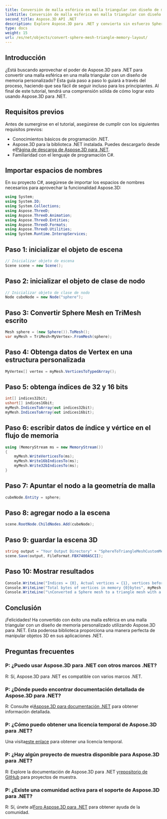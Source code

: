 ```yaml
---
title: Conversión de malla esférica en malla triangular con diseño de memoria personalizado
linktitle: Conversión de malla esférica en malla triangular con diseño de memoria personalizado
second_title: Aspose.3D API .NET
description: Explore Aspose.3D para .NET y convierta sin esfuerzo Sphere Mesh en Triangle Mesh con un diseño de memoria personalizado. Siga nuestra guía paso a paso para una integración perfecta.
type: docs
weight: 15
url: /es/net/objects/convert-sphere-mesh-triangle-memory-layout/
---
```

## Introducción
¿Está buscando aprovechar el poder de Aspose.3D para .NET para convertir una malla esférica en una malla triangular con un diseño de memoria personalizado? Esta guía paso a paso lo guiará a través del proceso, haciendo que sea fácil de seguir incluso para los principiantes. Al final de este tutorial, tendrá una comprensión sólida de cómo lograr esto usando Aspose.3D para .NET.
## Requisitos previos
Antes de sumergirse en el tutorial, asegúrese de cumplir con los siguientes requisitos previos:
- Conocimientos básicos de programación .NET.
- Aspose.3D para la biblioteca .NET instalada. Puedes descargarlo desde el[Página de descarga de Aspose.3D para .NET](https://releases.aspose.com/3d/net/).
- Familiaridad con el lenguaje de programación C#.
## Importar espacios de nombres
En su proyecto C#, asegúrese de importar los espacios de nombres necesarios para aprovechar la funcionalidad Aspose.3D:
```csharp
using System;
using System.IO;
using System.Collections;
using Aspose.ThreeD;
using Aspose.ThreeD.Animation;
using Aspose.ThreeD.Entities;
using Aspose.ThreeD.Formats;
using Aspose.ThreeD.Utilities;
using System.Runtime.InteropServices;
```
## Paso 1: inicializar el objeto de escena
```csharp
// Inicializar objeto de escena
Scene scene = new Scene();
```
## Paso 2: inicializar el objeto de clase de nodo
```csharp
// Inicializar objeto de clase de nodo
Node cubeNode = new Node("sphere");
```
## Paso 3: Convertir Sphere Mesh en TriMesh escrito
```csharp
Mesh sphere = (new Sphere()).ToMesh();
var myMesh = TriMesh<MyVertex>.FromMesh(sphere);
```
## Paso 4: Obtenga datos de Vertex en una estructura personalizada
```csharp
MyVertex[] vertex = myMesh.VerticesToTypedArray();
```
## Paso 5: obtenga índices de 32 y 16 bits
```csharp
int[] indices32bit;
ushort[] indices16bit;
myMesh.IndicesToArray(out indices32bit);
myMesh.IndicesToArray(out indices16bit);
```
## Paso 6: escribir datos de índice y vértice en el flujo de memoria
```csharp
using (MemoryStream ms = new MemoryStream())
{
    myMesh.WriteVerticesTo(ms);
    myMesh.Write16bIndicesTo(ms);
    myMesh.Write32bIndicesTo(ms);
}
```
## Paso 7: Apuntar el nodo a la geometría de malla
```csharp
cubeNode.Entity = sphere;
```
## Paso 8: agregar nodo a la escena
```csharp
scene.RootNode.ChildNodes.Add(cubeNode);
```
## Paso 9: guardar la escena 3D
```csharp
string output = "Your Output Directory" + "SphereToTriangleMeshCustomMemoryLayoutScene.fbx";
scene.Save(output, FileFormat.FBX7400ASCII);
```
## Paso 10: Mostrar resultados
```csharp
Console.WriteLine("Indices = {0}, Actual vertices = {1}, vertices before merging = {2}", myMesh.IndicesCount, myMesh.VerticesCount, myMesh.UnmergedVerticesCount);
Console.WriteLine("Total bytes of vertices in memory {0}bytes", myMesh.VerticesSizeInBytes);
Console.WriteLine("\nConverted a Sphere mesh to a triangle mesh with a custom memory layout of the vertex successfully.\nFile saved at " + output);
```
## Conclusión
¡Felicidades! Ha convertido con éxito una malla esférica en una malla triangular con un diseño de memoria personalizado utilizando Aspose.3D para .NET. Esta poderosa biblioteca proporciona una manera perfecta de manipular objetos 3D en sus aplicaciones .NET.
## Preguntas frecuentes
### P: ¿Puedo usar Aspose.3D para .NET con otros marcos .NET?
R: Sí, Aspose.3D para .NET es compatible con varios marcos .NET.
### P: ¿Dónde puedo encontrar documentación detallada de Aspose.3D para .NET?
 R: Consulte el[Aspose.3D para documentación .NET](https://reference.aspose.com/3d/net/) para obtener información detallada.
### P: ¿Cómo puedo obtener una licencia temporal de Aspose.3D para .NET?
 Una visita[este enlace](https://purchase.aspose.com/temporary-license/) para obtener una licencia temporal.
### P: ¿Hay algún proyecto de muestra disponible para Aspose.3D para .NET?
 R: Explore la documentación de Aspose.3D para .NET y[repositorio de GitHub](https://github.com/aspose-3d/Aspose.3D-for-.NET) para proyectos de muestra.
### P: ¿Existe una comunidad activa para el soporte de Aspose.3D para .NET?
 R: Sí, únete al[Foro Aspose.3D para .NET](https://forum.aspose.com/c/3d/18) para obtener ayuda de la comunidad.